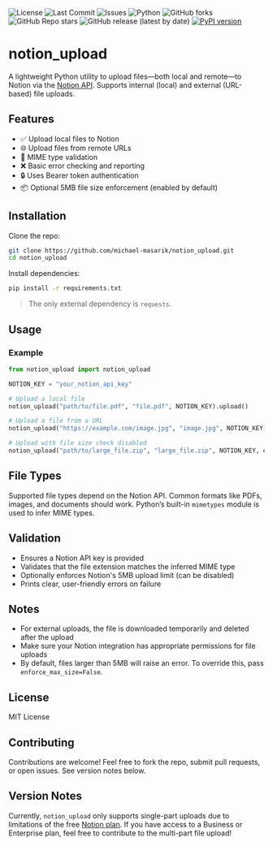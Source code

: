 ![License](https://img.shields.io/github/license/michael-masarik/notion_upload)
![Last Commit](https://img.shields.io/github/last-commit/michael-masarik/notion_upload)
![Issues](https://img.shields.io/github/issues/michael-masarik/notion_upload)
![Python](https://img.shields.io/badge/python-3.8%2B-blue)
![GitHub forks](https://img.shields.io/github/forks/michael-masarik/notion_upload?style=social)
![GitHub Repo stars](https://img.shields.io/github/stars/michael-masarik/notion_upload?style=social)
![GitHub release (latest by date)](https://img.shields.io/github/v/release/michael-masarik/notion_upload)
[![PyPI version](https://img.shields.io/pypi/v/notion-upload.svg)](https://pypi.org/project/notion-upload/)

# notion_upload

A lightweight Python utility to upload files—both local and remote—to Notion via the [Notion API](https://developers.notion.com/). Supports internal (local) and external (URL-based) file uploads.

## Features

* ✅ Upload local files to Notion
* 🌐 Upload files from remote URLs
* 📁 MIME type validation
* ❌ Basic error checking and reporting
* 🔒 Uses Bearer token authentication
* 📦 Optional 5MB file size enforcement (enabled by default)



## Installation

Clone the repo:

```bash
git clone https://github.com/michael-masarik/notion_upload.git
cd notion_upload
```

Install dependencies:

```bash
pip install -r requirements.txt
```

> The only external dependency is `requests`.



## Usage

### Example

```python
from notion_upload import notion_upload

NOTION_KEY = "your_notion_api_key"

# Upload a local file
notion_upload("path/to/file.pdf", "file.pdf", NOTION_KEY).upload()

# Upload a file from a URL
notion_upload("https://example.com/image.jpg", "image.jpg", NOTION_KEY).upload()

# Upload with file size check disabled
notion_upload("path/to/large_file.zip", "large_file.zip", NOTION_KEY, enforce_max_size=False).upload()
```



## File Types

Supported file types depend on the Notion API. Common formats like PDFs, images, and documents should work. Python’s built-in `mimetypes` module is used to infer MIME types.



## Validation

* Ensures a Notion API key is provided
* Validates that the file extension matches the inferred MIME type
* Optionally enforces Notion's 5MB upload limit (can be disabled)
* Prints clear, user-friendly errors on failure



## Notes

* For external uploads, the file is downloaded temporarily and deleted after the upload
* Make sure your Notion integration has appropriate permissions for file uploads
* By default, files larger than 5MB will raise an error. To override this, pass `enforce_max_size=False`.



## License

MIT License



## Contributing

Contributions are welcome! Feel free to fork the repo, submit pull requests, or open issues. See version notes below.



## Version Notes

Currently, `notion_upload` only supports single-part uploads due to limitations of the free [Notion plan](https://www.notion.com/pricing).
If you have access to a Business or Enterprise plan, feel free to contribute to the multi-part file upload!
